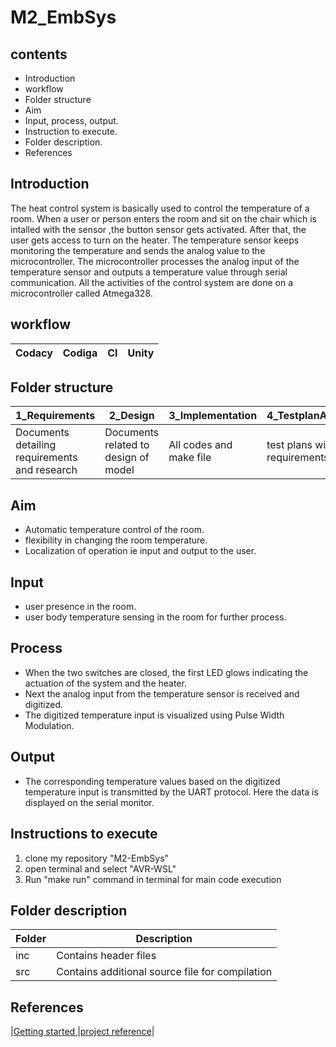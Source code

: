 # M2_EmbSys
## contents
* Introduction
* workflow
* Folder structure
* Aim
* Input, process, output.
* Instruction to execute.
* Folder description.
* References

## Introduction
The heat control system is basically used to control the temperature of a room. When a user or person enters the room and sit on the chair which is intalled with the sensor ,the button sensor gets activated. After that, the user gets access to turn on the heater. The temperature sensor keeps monitoring the temperature and sends the analog value to the microcontroller. The microcontroller processes the analog input of the temperature sensor and outputs a temperature value through serial communication. All the activities of the control system are done on a microcontroller called Atmega328.

## workflow 
| Codacy | Codiga | CI | Unity |
| --- | --- | --- | --- |


## Folder structure
| 1_Requirements | 2_Design | 3_Implementation | 4_TestplanAndOutput | 5_Report | 6_ImagesAndVideos | 7_Others |
| --- | --- | --- | --- | --- | --- | --- |
| Documents detailing requirements and research | Documents related to design of model | All codes and make file | test plans with requirements | summary of all the folders | screenshots of working projects | refrences and supporting documents |

## Aim
* Automatic temperature control of the room.
* flexibility in changing the room temperature.
* Localization of operation ie input and output to the user.
## Input
* user presence in the room.
* user body temperature sensing in the room for further process.
## Process
* When the two switches are closed, the first LED glows indicating the actuation of the system and the heater.
* Next the analog input from the temperature sensor is received and digitized.
* The digitized temperature input is visualized using Pulse Width Modulation.
## Output
* The corresponding temperature values based on the digitized temperature input is transmitted by the UART protocol. Here the data is displayed on the serial monitor.

 ## Instructions to execute
1. clone my repository "M2-EmbSys"
2. open terminal and select "AVR-WSL"
3. Run "make run" command in terminal for main code execution

## Folder description
| Folder | Description |
| --- | --- |
| inc | Contains header files |
| src | Contains additional source file for compilation |


## References
|[Getting started ](https://youtu.be/_z0ssXxOM7U)|[project reference](https://www.electronicshub.org/embedded-systems-projects-ideas/)|
